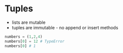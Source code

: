 # Tuples #
* lists are mutable
* tuples are immutable - no append or insert methods
```python
numbers = (1,2,4)
numbers[0] = 12 # TypeError 
numbers[0] # 1
```